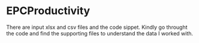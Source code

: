 # EPCProductivity

There are input xlsx and csv files and the code sippet. Kindly go throught the code and find the supporting files to understand the data I worked with.
